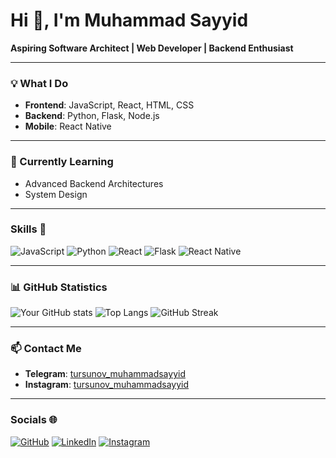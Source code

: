 # Hi 👋, I'm Muhammad Sayyid

**Aspiring Software Architect | Web Developer | Backend Enthusiast**

---

### 💡 What I Do

- **Frontend**: JavaScript, React, HTML, CSS
- **Backend**: Python, Flask, Node.js
- **Mobile**: React Native

---

### 🌱 Currently Learning
- Advanced Backend Architectures
- System Design

---

### Skills 💪
![JavaScript](https://img.shields.io/badge/-JavaScript-F7DF1E?logo=javascript&logoColor=black&style=flat-square)
![Python](https://img.shields.io/badge/-Python-3776AB?logo=python&logoColor=white&style=flat-square)
![React](https://img.shields.io/badge/-React-61DAFB?logo=react&logoColor=black&style=flat-square)
![Flask](https://img.shields.io/badge/-Flask-000000?logo=flask&logoColor=white&style=flat-square)
![React Native](https://img.shields.io/badge/-React%20Native-61DAFB?logo=react&logoColor=black&style=flat-square)

---

### 📊 GitHub Statistics

![Your GitHub stats](https://github-readme-stats.vercel.app/api?username=SayyeedDeveloper&show_icons=true&theme=radical)
![Top Langs](https://github-readme-stats.vercel.app/api/top-langs/?username=SayyeedDeveloper&layout=compact&theme=radical)
![GitHub Streak](https://streak-stats.demolab.com/?user=SayyeedDeveloper&theme=radical)

---

### 📫 Contact Me
- **Telegram**: [tursunov_muhammadsayyid](https://t.me/tursunov_muhammadsayyid)
- **Instagram**: [tursunov_muhammadsayyid](https://instagram.com/tursunov_muhammadsayyid)

---

### Socials 🌐
[![GitHub](https://img.shields.io/badge/-GitHub-181717?logo=github&logoColor=white&style=flat-square)](https://github.com/SayyeedDeveloper)
[![LinkedIn](https://img.shields.io/badge/-LinkedIn-0077B5?logo=linkedin&logoColor=white&style=flat-square)](https://linkedin.com/in/sayyeeddeveloper)
[![Instagram](https://img.shields.io/badge/-Instagram-E4405F?logo=instagram&logoColor=white&style=flat-square)](https://instagram.com/tursunov_muhammadsayyid)
